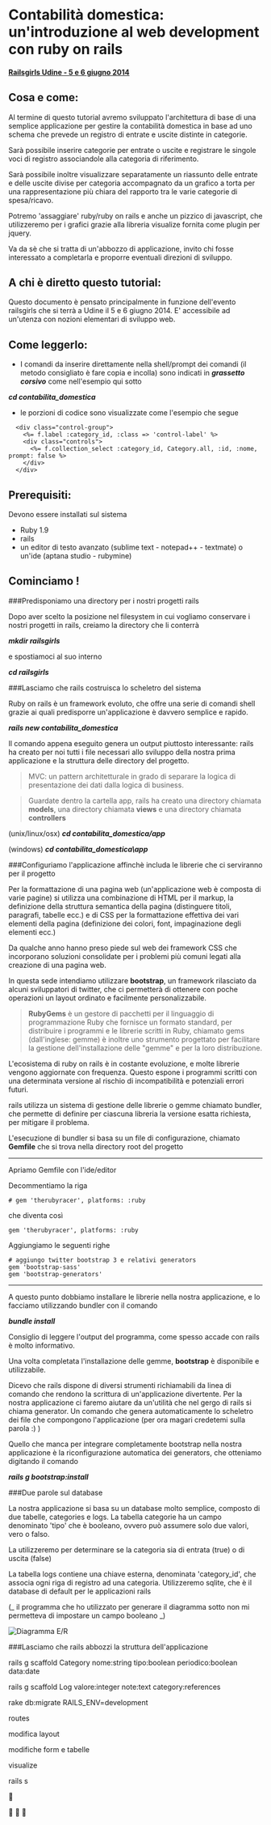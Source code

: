 # Contabilità domestica: un'introduzione al web development con ruby on rails


#### [Railsgirls Udine - 5 e 6 giugno 2014](http://http://railsgirls.com/udine)


## Cosa e come:

Al termine di questo tutorial avremo sviluppato l'architettura di base di una semplice applicazione per gestire la contabilità domestica in base ad uno schema che prevede un registro di entrate e uscite distinte in categorie.

Sarà possibile inserire categorie per entrate o uscite e registrare le singole voci di registro associandole alla categoria di riferimento.

Sarà possibile inoltre visualizzare separatamente un riassunto delle entrate e delle uscite divise per categoria accompagnato da un grafico a torta per una rappresentazione più chiara del rapporto tra le varie categorie di spesa/ricavo.

Potremo 'assaggiare' ruby/ruby on rails e anche un pizzico di javascript, che utilizzeremo per i grafici grazie alla libreria visualize fornita come plugin per jquery.

Va da sè che si tratta di un'abbozzo di applicazione, invito chi fosse interessato a completarla e proporre eventuali direzioni di sviluppo.

## A chi è diretto questo tutorial:

Questo documento è pensato principalmente in funzione dell'evento railsgirls che si terrà a Udine il 5 e 6 giugno 2014.
E' accessibile ad un'utenza con nozioni elementari di sviluppo web.

## Come leggerlo:

- I comandi da inserire direttamente nella shell/prompt dei comandi (il metodo consigliato è fare copia e incolla) sono indicati in **_grassetto corsivo_** come nell'esempio qui sotto

**_cd contabilita_domestica_**

- le porzioni di codice sono visualizzate come l'esempio che segue

```
  <div class="control-group">
    <%= f.label :category_id, :class => 'control-label' %>
    <div class="controls">
      <%= f.collection_select :category_id, Category.all, :id, :nome, prompt: false %>
    </div>
  </div>
```

## Prerequisiti:

Devono essere installati sul sistema

- Ruby 1.9
- rails
- un editor di testo avanzato (sublime text - notepad++ - textmate) o un'ide (aptana studio - rubymine)

## Cominciamo !

###Predisponiamo una directory per i nostri progetti rails

Dopo aver scelto la posizione nel filesystem in cui vogliamo conservare i nostri progetti in rails, creiamo la directory che li conterrà

**_mkdir railsgirls_**

e spostiamoci al suo interno

**_cd railsgirls_**

###Lasciamo che rails costruisca lo scheletro del sistema

Ruby on rails è un framework evoluto, che offre una serie di comandi shell grazie ai quali predisporre un'applicazione è davvero semplice e rapido.

**_rails new contabilita_domestica_**

Il comando appena eseguito genera un output piuttosto interessante: rails ha creato per noi tutti i file necessari allo sviluppo della nostra prima applicazione e la struttura delle directory del progetto.
>MVC: un pattern architetturale in grado di separare la logica di presentazione dei dati dalla logica di business.

>Guardate dentro la cartella app, rails ha creato una directory chiamata **models**, una directory chiamata **views** e una directory chiamata **controllers**

(unix/linux/osx) **_cd contabilita_domestica/app_**

(windows) **_cd contabilita_domestica\app_**

###Configuriamo l'applicazione affinchè includa le librerie che ci serviranno per il progetto

Per la formattazione di una pagina web (un'applicazione web è composta di varie pagine) si utilizza una combinazione di HTML per il markup, la definizione della struttura semantica della pagina (distinguere titoli, paragrafi, tabelle ecc.) e di CSS per la formattazione effettiva dei vari elementi della pagina (definizione dei colori, font, impaginazione degli elementi ecc.)

Da qualche anno hanno preso piede sul web dei framework CSS che incorporano soluzioni consolidate per i problemi più comuni legati alla creazione di una pagina web.

In questa sede intendiamo utilizzare **bootstrap**, un framework rilasciato da alcuni sviluppatori di twitter, che ci permetterà di ottenere con poche operazioni un layout ordinato e facilmente personalizzabile.

>**RubyGems** è un gestore di pacchetti per il linguaggio di programmazione Ruby che fornisce un formato standard, per distribuire i programmi e le librerie scritti in Ruby, chiamato gems (dall'inglese: gemme) è inoltre uno strumento progettato per facilitare la gestione dell'installazione delle "gemme" e per la loro distribuzione.

L'ecosistema di ruby on rails è in costante evoluzione, e molte librerie vengono aggiornate con frequenza. Questo espone i programmi scritti con una determinata versione al rischio di incompatibilità e potenziali errori futuri.

rails utilizza un sistema di gestione delle librerie o gemme chiamato bundler, che permette di definire per ciascuna libreria la versione esatta richiesta, per mitigare il problema.

L'esecuzione di bundler si basa su un file di configurazione, chiamato **Gemfile** che si trova nella directory root del progetto
___

Apriamo Gemfile con l'ide/editor

Decommentiamo la riga

```
# gem 'therubyracer', platforms: :ruby
```
che diventa così

```
gem 'therubyracer', platforms: :ruby
```
Aggiungiamo le seguenti righe

```
# aggiungo twitter bootstrap 3 e relativi generators
gem 'bootstrap-sass'
gem 'bootstrap-generators'
```
---
A questo punto dobbiamo installare le librerie nella nostra applicazione, e lo facciamo utilizzando bundler con il comando

**_bundle install_**

Consiglio di leggere l'output del programma, come spesso accade con rails è molto informativo.

Una volta completata l'installazione delle gemme, **bootstrap** è disponibile e utilizzabile.

Dicevo che rails dispone di diversi strumenti richiamabili da linea di comando che rendono la scrittura di un'applicazione divertente. Per la nostra applicazione ci faremo aiutare da un'utilità che nel gergo di rails si chiama generator. Un comando che genera automaticamente lo scheletro dei file che compongono l'applicazione (per ora magari credetemi sulla parola :) )

Quello che manca per integrare completamente bootstrap nella nostra applicazione è la riconfigurazione automatica dei generators, che otteniamo digitando il comando

_**rails g bootstrap:install**_

###Due parole sul database

La nostra applicazione si basa su un database molto semplice, composto di due tabelle, categories e logs. La tabella categorie ha un campo denominato 'tipo' che è booleano, ovvero può assumere solo due valori, vero o falso.

La utilizzeremo per determinare se la categoria sia di entrata (true) o di uscita (false)

La tabella logs contiene una chiave esterna, denominata 'category_id', che associa ogni riga di registro ad una categoria.
Utilizzeremo sqlite, che è il database di default per le applicazioni rails


(_ il programma che ho utilizzato per generare il diagramma sotto non mi permetteva di impostare un campo booleano _)

![Diagramma E/R](contabilita_domestica.png "Diagramma E/R")

###Lasciamo che rails abbozzi la struttura dell'applicazione


rails g scaffold Category nome:string tipo:boolean periodico:boolean data:date

rails g scaffold Log valore:integer note:text category:references

rake db:migrate RAILS_ENV=development



routes

modifica layout

modifiche form e tabelle

visualize



rails s

:feet:

:see_no_evil: :hear_no_evil: :speak_no_evil: